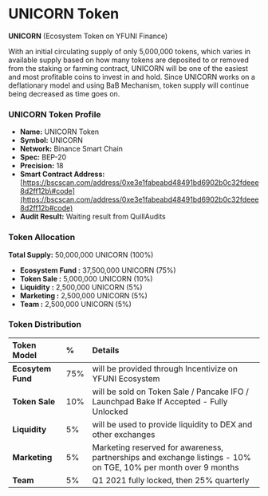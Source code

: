 # UNICORN Token

**UNICORN** \(Ecosystem Token on YFUNI Finance\) 

With an initial circulating supply of only 5,000,000 tokens, which varies in available supply based on how many tokens are deposited to or removed from the staking or farming contract, UNICORN will be one of the easiest and most profitable coins to invest in and hold. Since UNICORN works on a deflationary model and using BaB Mechanism, token supply will continue being decreased as time goes on.

### UNICORN Token Profile

* **Name:** UNICORN Token
* **Symbol:** UNICORN
* **Network:** Binance Smart Chain
* **Spec:** BEP-20
* **Precision:** 18
* **Smart Contract Address:** [https://bscscan.com/address/0xe3e1fabeabd48491bd6902b0c32fdeee8d2ff12b\#code](https://bscscan.com/address/0xe3e1fabeabd48491bd6902b0c32fdeee8d2ff12b#code)
* **Audit Result:** Waiting result from QuillAudits

### Token Allocation

**Total Supply:** 50,000,000 UNICORN \(100%\) 

* **Ecosystem Fund :** 37,500,000 UNICORN \(75%\)
* **Token Sale :** 5,000,000 UNICORN \(10%\)
* **Liquidity :** 2,500,000 UNICORN \(5%\)
* **Marketing :** 2,500,000 UNICORN \(5%\)
* **Team :** 2,500,000 UNICORN \(5%\)

### Token Distribution

| Token Model | % | Details |
| :--- | :--- | :--- |
| **Ecosytem Fund** | 75% | will be provided through Incentivize on YFUNI Ecosystem |
| **Token Sale** | 10% | will be sold on Token Sale / Pancake IFO / Launchpad Bake If Accepted - Fully Unlocked |
| **Liquidity** | 5% | will be used to provide liquidity to DEX and other exchanges |
| **Marketing** | 5% | Marketing reserved for awareness, partnerships and exchange listings - 10% on TGE, 10% per month over 9 months |
| **Team** | 5% | Q1 2021 fully locked,  then 25% quarterly |

## 

